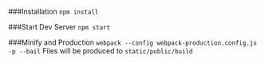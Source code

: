 ###Installation
`npm install`

###Start Dev Server
`npm start`

###Minify and Production
`webpack --config webpack-production.config.js -p --bail`
Files will be produced to `static/public/build`
